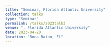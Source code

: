 ```yaml
---
title: "Seminar, Florida Atlantic University"
collection: talks
type: "Seminar" 
permalink: /talks/2023talk3
venue: ", Florida Atlantic University"
date: 2023-04-20
location: "Boca Raton, FL"
---
```

